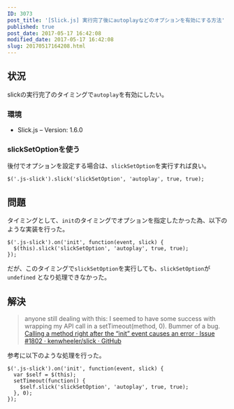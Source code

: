 ```yaml
---
ID: 3073
post_title: '[Slick.js] 実行完了後にautoplayなどのオプションを有効にする方法'
published: true
post_date: 2017-05-17 16:42:08
modified_date: 2017-05-17 16:42:08
slug: 20170517164208.html
---
```

<h2>状況</h2>
<p>slickの実行完了のタイミングで<code>autoplay</code>を有効にしたい。</p>
<h3>環境</h3>
<ul>
<li>Slick.js &#8211; Version: 1.6.0</li>
</ul>
<h3>slickSetOptionを使う</h3>
<p>後付でオプションを設定する場合は、<code>slickSetOption</code>を実行すれば良い。</p>
<pre><code class="language-javascript">$('.js-slick').slick('slickSetOption', 'autoplay', true, true);
</code></pre>
<h2>問題</h2>
<p>タイミングとして、<code>init</code>のタイミングでオプションを指定したかった為、以下のような実装を行った。</p>
<pre><code class="language-javascript">$('.js-slick').on('init', function(event, slick) {
  $(this).slick('slickSetOption', 'autoplay', true, true);
});
</code></pre>
<p>だが、このタイミングで<code>slickSetOption</code>を実行しても、<code>slickSetOption</code>が <code>undefined</code> となり処理できなかった。</p>
<h2>解決</h2>
<blockquote><p>
  anyone still dealing with this: I seemed to have some success with wrapping my API call in a setTimeout(method, 0). Bummer of a bug.<br />
  <a href="https://github.com/kenwheeler/slick/issues/1802">Calling a method right after the “init” event causes an error · Issue #1802 · kenwheeler/slick · GitHub</a>
</p></blockquote>
<p>参考に以下のような処理を行った。</p>
<pre><code class="language-javascript">$('.js-slick').on('init', function(event, slick) {
  var $self = $(this);
  setTimeout(function() {
    $self.slick('slickSetOption', 'autoplay', true, true);
  }, 0);
});
</code></pre>